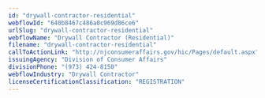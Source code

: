 ```yaml
---
id: "drywall-contractor-residential"
webflowId: "640b8467c486a0c969d86ce6"
urlSlug: "drywall-contractor-residential"
webflowName: "Drywall Contractor (Residential)"
filename: "drywall-contractor-residential"
callToActionLink: "http://njconsumeraffairs.gov/hic/Pages/default.aspx"
issuingAgency: "Division of Consumer Affairs"
divisionPhone: "(973) 424-8150"
webflowIndustry: "Drywall Contractor"
licenseCertificationClassification: "REGISTRATION"
---
```

